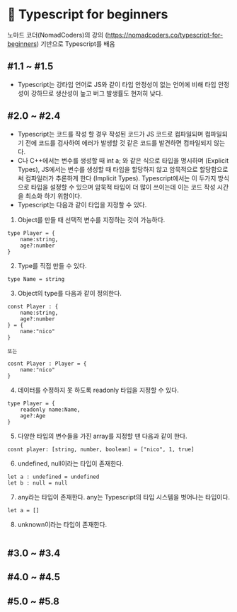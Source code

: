 # 📖 Typescript for beginners

노마드 코더(NomadCoders)의 강의 (https://nomadcoders.co/typescript-for-beginners) 기반으로 Typescript를 배움

## #1.1 ~ #1.5
- Typescript는 강타입 언어로 JS와 같이 타입 안정성이 없는 언어에 비해 타입 안정성이 강하므로 생산성이 높고 버그 발생률도 현저히 낮다.
## #2.0 ~ #2.4
- Typescript는 코드를 작성 할 경우 작성된 코드가 JS 코드로 컴파일되며 컴파일되기 전에 코드를 검사하여 에러가 발생할 것 같은 코드를 발견하면 컴파일되지 않는다.
- C나 C++에서는 변수를 생성할 때 int a; 와 같은 식으로 타입을 명시하며 (Explicit Types), JS에서는 변수를 생성할 때 타입을 할당하지 않고 암묵적으로 할당함으로써 컴파일러가 추론하게 한다 (Implicit Types). Typescript에서는 이 두가지 방식으로 타입을 설정할 수 있으며 암묵적 타입이 더 많이 쓰이는데 이는 코드 작성 시간을 최소화 하기 위함이다.
- Typescript는 다음과 같이 타입을 지정할 수 있다.
1. Object를 만들 때 선택적 변수를 지정하는 것이 가능하다.
```
type Player = {
    name:string,
    age?:number
}
```
2. Type를 직접 만들 수 있다.
```
type Name = string
```
3. Object의 type를 다음과 같이 정의한다.
```
const Player : {
    name:string,
    age?:number
} = {
    name:"nico"
}

또는 

cosnt Player : Player = {
    name:"nico"
}
```
4. 데이터를 수정하지 못 하도록 readonly 타입을 지정할 수 있다.
```
type Player = {
    readonly name:Name,
    age?:Age
}
```
5. 다양한 타입의 변수들을 가진 array를 지정할 땐 다음과 같이 한다.
```
cosnt player: [string, number, boolean] = ["nico", 1, true]
```
6. undefined, null이라는 타입이 존재한다.
```
let a : undefined = undefined
let b : null = null
```
7. any라는 타입이 존재한다. any는 Typescript의 타입 시스템을 벗어나는 타입이다.
```
let a = []
```
8. unknown이라는 타입이 존재한다.
```

```
## #3.0 ~ #3.4

## #4.0 ~ #4.5

## #5.0 ~ #5.8